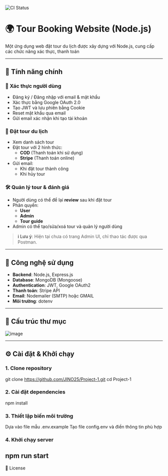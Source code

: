 ![CI Status](https://github.com/JINO25/Project-1/actions/workflows/main.yml/badge.svg)

# 🌍 Tour Booking Website (Node.js)

Một ứng dụng web đặt tour du lịch được xây dựng với Node.js, cung cấp các chức năng xác thực, thanh toán

---

## 🚀 Tính năng chính

### 🔐 Xác thực người dùng
- Đăng ký / Đăng nhập với email & mật khẩu
- Xác thực bằng Google OAuth 2.0
- Tạo JWT và lưu phiên bằng Cookie
- Reset mật khẩu qua email
- Gửi email xác nhận khi tạo tài khoản

### 🧳 Đặt tour du lịch
- Xem danh sách tour
- Đặt tour với 2 hình thức:
  - **COD** (Thanh toán khi sử dụng)
  - **Stripe** (Thanh toán online)
- Gửi email:
  - Khi đặt tour thành công
  - Khi hủy tour

### 🛠️ Quản lý tour & đánh giá
- Người dùng có thể để lại **review** sau khi đặt tour
- Phân quyền:
  - **User**
  - **Admin**
  - **Tour guide**
- Admin có thể tạo/sửa/xoá tour và quản lý người dùng
> **ℹ️ Lưu ý**: Hiện tại chưa có trang Admin UI, chỉ thao tác được qua Postman.

---

## 🧰 Công nghệ sử dụng

- **Backend**: Node.js, Express.js  
- **Database**: MongoDB (Mongoose)  
- **Authentication**: JWT, Google OAuth2  
- **Thanh toán**: Stripe API  
- **Email**: Nodemailer (SMTP) hoặc GMAIL  
- **Môi trường**: dotenv  

---

## 📁 Cấu trúc thư mục
![image](https://github.com/user-attachments/assets/4a796d41-4107-41b0-94c2-9b9c69587fb7)


---

## ⚙️ Cài đặt & Khởi chạy

### 1. Clone repository
git clone https://github.com/JINO25/Project-1.git
cd Project-1

### 2. Cài đặt dependencies
npm install

### 3. Thiết lập biến môi trường
Dựa vào file mẫu .env.example
Tạo file config.env và điền thông tin phù hợp

### 4. Khởi chạy server
npm run start
---
📜 License
